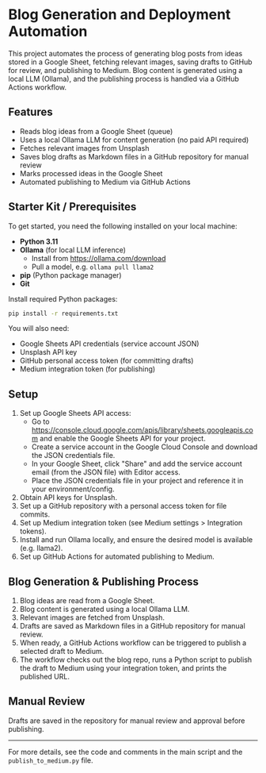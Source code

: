# Blog Generation and Deployment Automation

This project automates the process of generating blog posts from ideas stored in a Google Sheet, fetching relevant images, saving drafts to GitHub for review, and publishing to Medium. Blog content is generated using a local LLM (Ollama), and the publishing process is handled via a GitHub Actions workflow.


## Features
- Reads blog ideas from a Google Sheet (queue)
- Uses a local Ollama LLM for content generation (no paid API required)
- Fetches relevant images from Unsplash
- Saves blog drafts as Markdown files in a GitHub repository for manual review
- Marks processed ideas in the Google Sheet
- Automated publishing to Medium via GitHub Actions


## Starter Kit / Prerequisites

To get started, you need the following installed on your local machine:

- **Python 3.11**
- **Ollama** (for local LLM inference)
  - Install from https://ollama.com/download
  - Pull a model, e.g. `ollama pull llama2`
- **pip** (Python package manager)
- **Git**

Install required Python packages:

```sh
pip install -r requirements.txt
```

You will also need:
- Google Sheets API credentials (service account JSON)
- Unsplash API key
- GitHub personal access token (for committing drafts)
- Medium integration token (for publishing)

## Setup
1. Set up Google Sheets API access:
   - Go to https://console.cloud.google.com/apis/library/sheets.googleapis.com and enable the Google Sheets API for your project.
   - Create a service account in the Google Cloud Console and download the JSON credentials file.
   - In your Google Sheet, click "Share" and add the service account email (from the JSON file) with Editor access.
   - Place the JSON credentials file in your project and reference it in your environment/config.
2. Obtain API keys for Unsplash.
3. Set up a GitHub repository with a personal access token for file commits.
4. Set up Medium integration token (see Medium settings > Integration tokens).
5. Install and run Ollama locally, and ensure the desired model is available (e.g. llama2).
6. Set up GitHub Actions for automated publishing to Medium.


## Blog Generation & Publishing Process

1. Blog ideas are read from a Google Sheet.
2. Blog content is generated using a local Ollama LLM.
3. Relevant images are fetched from Unsplash.
4. Drafts are saved as Markdown files in a GitHub repository for manual review.
5. When ready, a GitHub Actions workflow can be triggered to publish a selected draft to Medium.
6. The workflow checks out the blog repo, runs a Python script to publish the draft to Medium using your integration token, and prints the published URL.

## Manual Review
Drafts are saved in the repository for manual review and approval before publishing.

---

For more details, see the code and comments in the main script and the `publish_to_medium.py` file.
